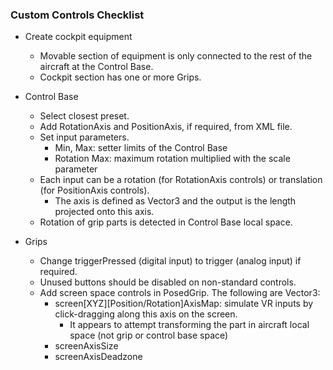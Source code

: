 ### Custom Controls Checklist

- Create cockpit equipment
  - Movable section of equipment is only connected to the rest of the aircraft at the Control Base.
  - Cockpit section has one or more Grips.

- Control Base
  - Select closest preset.
  - Add RotationAxis and PositionAxis, if required, from XML file.
  - Set input parameters.
    - Min, Max: setter limits of the Control Base
    - Rotation Max: maximum rotation multiplied with the scale parameter
  - Each input can be a rotation (for RotationAxis controls) or translation (for PositionAxis controls).
    - The axis is defined as Vector3 and the output is the length projected onto this axis.
  - Rotation of grip parts is detected in Control Base local space.

- Grips
  - Change triggerPressed (digital input) to trigger (analog input) if required.
  - Unused buttons should be disabled on non-standard controls.
  - Add screen space controls in PosedGrip. The following are Vector3:
    - screen[XYZ]\[Position/Rotation]AxisMap: simulate VR inputs by click-dragging along this axis on the screen.
      - It appears to attempt transforming the part in aircraft local space (not grip or control base space)
    - screenAxisSize
    - screenAxisDeadzone
